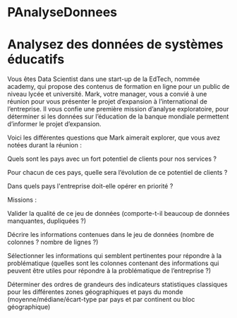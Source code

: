 # PAnalyseDonnees
# Analysez des données de systèmes éducatifs

Vous êtes Data Scientist dans une start-up de la EdTech, nommée academy, qui propose des contenus de formation en ligne pour un public de niveau lycée et université.
Mark, votre manager, vous a convié à une réunion pour vous présenter le projet d’expansion à l’international de l’entreprise. Il vous confie une première mission d’analyse exploratoire, pour déterminer si les données sur l’éducation de la banque mondiale permettent d’informer le projet d’expansion.

Voici les différentes questions que Mark aimerait explorer, que vous avez notées durant la réunion :

Quels sont les pays avec un fort potentiel de clients pour nos services ?

Pour chacun de ces pays, quelle sera l’évolution de ce potentiel de clients ?

Dans quels pays l'entreprise doit-elle opérer en priorité ?

Missions :

Valider la qualité de ce jeu de données (comporte-t-il beaucoup de données manquantes, dupliquées ?)

Décrire les informations contenues dans le jeu de données (nombre de colonnes ? nombre de lignes ?)

Sélectionner les informations qui semblent pertinentes pour répondre à la problématique (quelles sont les colonnes contenant des informations qui peuvent être utiles pour répondre à la problématique de l’entreprise ?)

Déterminer des ordres de grandeurs des indicateurs statistiques classiques pour les différentes zones géographiques et pays du monde (moyenne/médiane/écart-type par pays et par continent ou bloc géographique)
